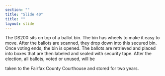 ```yaml
---
section: ""
title: "Slide 40"
title: ""
layout: slide
---
```


The DS200 sits on top of a ballot bin. The bin has wheels to make it easy to move. After the ballots are scanned, they drop down into this secured bin.  Once voting ends, the bin is opened. The ballots are retrieved and placed into boxes that are then labeled and sealed with security tape.  After the election, all ballots, voted or unused, will be 

taken to the Fairfax County Courthouse and stored for two years.
